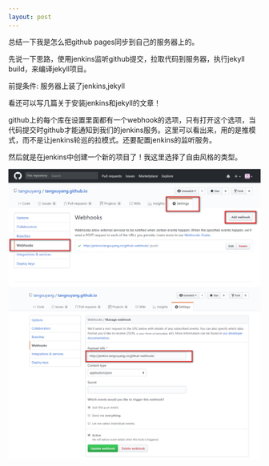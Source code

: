 ```yaml
---
layout: post
---
```


总结一下我是怎么把github pages同步到自己的服务器上的。  

先说一下思路，使用jenkins监听github提交，拉取代码到服务器，执行jekyll build，来编译jekyll项目。  

前提条件:
服务器上装了jenkins,jekyll

看还可以写几篇关于安装jenkins和jekyll的文章！  

github上的每个库在设置里面都有一个webhook的选项，只有打开这个选项，当代码提交时github才能通知到我们的jenkins服务。这里可以看出来，用的是推模式，而不是让jenkins轮巡的拉模式。还要配置jenkins的监听服务。  

然后就是在jenkins中创建一个新的项目了！我这里选择了自由风格的类型。  

![](/images/2018-03-27_webhooks01.png)  
![](/images/2018-03-27_webhooks02.png)